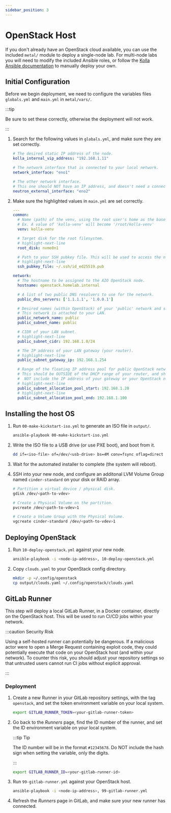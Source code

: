 ```yaml
---
sidebar_position: 3
---
```


# OpenStack Host

If you don't already have an OpenStack cloud available, you can use the
 included `metal/` module to deploy a single-node lab. For multi-node
 labs you will need to modify the included Ansible roles, or follow the
 [Kolla Ansible documentation](https://docs.openstack.org/kolla-ansible/zed/)
 to manually deploy your own.

## Initial Configuration

Before we begin deployment, we need to configure the variables files
 `globals.yml` and `main.yml` in `metal/vars/`.

:::tip

Be sure to set these correctly, otherwise the deployment will not work.

:::

1. Search for the following values in `globals.yml`, and make sure they
   are set correctly.

   ```yaml title="metal/vars/globals.yml"
   # The desired static IP address of the node.
   kolla_internal_vip_address: "192.168.1.11"

   # The network interface that is connected to your local network.
   network_interface: "eno1"

   # The other network interface.
   # This one should NOT have an IP address, and doesn't need a connection.
   neutron_external_interface: "eno2"
   ```

1. Make sure the highlighted values in `main.yml` are set correctly.

   ```yaml title="metal/vars/main.yml"
   ---
   common:
     # Name (path) of the venv, using the root user's home as the base.
     # Ex. A value of 'kolla-venv' will become '/root/kolla-venv'
     venv: kolla-venv

     # Target disk for the root filesystem.
     # highlight-next-line
     root_disk: nvme0n1

     # Path to your SSH pubkey file. This will be used to access the node.
     # highlight-next-line
     ssh_pubkey_file: ~/.ssh/id_ed25519.pub

   network:
     # The hostname to be assigned to the AIO OpenStack node.
     hostname: openstack.homelab.internal

     # A list of two public DNS resolvers to use for the network.
     public_dns_servers: ['1.1.1.1', '1.0.0.1']

     # Desired names (within OpenStack) of your 'public' network and subnet.
     # This network is attached to your LAN.
     public_network_name: public
     public_subnet_name: public

     # CIDR of your LAN subnet.
     # highlight-next-line
     public_subnet_cidr: 192.168.1.0/24

     # The IP address of your LAN gateway (your router).
     # highlight-next-line
     public_subnet_gateway_ip: 192.168.1.254

     # Range of the floating IP address pool for public OpenStack network.
     # This should be OUTSIDE of the DHCP range of your router, and should
     #  NOT include the IP address of your gateway or your OpenStack node.
     # highlight-next-line
     public_subnet_allocation_pool_start: 192.168.1.20
     # highlight-next-line
     public_subnet_allocation_pool_end: 192.168.1.100
   ```

## Installing the host OS

1. Run `00-make-kickstart-iso.yml` to generate an ISO file in `output/`.

   ```sh
   ansible-playbook 00-make-kickstart-iso.yml
   ```

1. Write the ISO file to a USB drive (or use PXE boot), and boot from it.

   ```sh
   dd if=<iso-file> of=/dev/<usb-drive> bs=4M conv=fsync oflag=direct status=progress
   ```

1. Wait for the automated installer to complete (the system will reboot).

1. SSH into your new node, and configure an additonal LVM Volume Group named
   `cinder-standard` on your disk or RAID array.

   ```sh title="Create Cinder volume group"
   # Partition a virtual device / physical disk.
   gdisk /dev/<path-to-vdev>

   # Create a Physical Volume on the partition.
   pvcreate /dev/<path-to-vdev>1

   # Create a Volume Group with the Physical Volume.
   vgcreate cinder-standard /dev/<path-to-vdev>1
   ```

## Deploying OpenStack

1. Run `10-deploy-openstack.yml` against your new node.

   ```sh
   ansible-playbook -i <node-ip-address>, 10-deploy-openstack.yml
   ```

1. Copy `clouds.yaml` to your OpenStack config directory.

   ```sh
   mkdir -p ~/.config/openstack
   cp output/clouds.yaml ~/.config/openstack/clouds.yaml
   ```

## GitLab Runner

This step will deploy a local GitLab Runner, in a Docker container, directly
 on the OpenStack host. This will be used to run CI/CD jobs within your
 network.

:::caution Security Risk

Using a self-hosted runner can potentially be dangerous. If a malicious actor
 were to open a Merge Request containing exploit code, they could potentially
 execute that code on your OpenStack host (and within your network). To counter
 this risk, you should adjust your repository settings so that untrusted users
 cannot run CI jobs without explicit approval.

:::

### Deployment

1. Create a new Runner in your GitLab repository settings, with the tag
   `openstack`, and set the token environment variable on your local system.

   ```sh
   export GITLAB_RUNNER_TOKEN=<your-gitlab-runner-token>
   ```

1. Go back to the *Runners* page, find the ID number of the runner, and set
   the ID environment variable on your local system.

   :::tip Tip

   The ID number will be in the format `#12345678`. Do NOT include the hash
   sign when setting the variable, only the digits.

   :::

   ```sh
   export GITLAB_RUNNER_ID=<your-gitlab-runner-id>
   ```

1. Run `99-gitlab-runner.yml` against your OpenStack host.

   ```sh
   ansible-playbook -i <node-ip-address>, 99-gitlab-runner.yml
   ```

1. Refresh the *Runners* page in GitLab, and make sure your new runner has
   connected.
